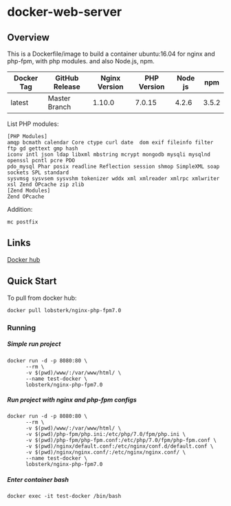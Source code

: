 # docker-web-server

## Overview

This is a Dockerfile/image to build a container ubuntu:16.04 for nginx and php-fpm, with php modules. and also  Node.js, npm.

| Docker Tag 	| GitHub Release 	| Nginx Version 	| PHP Version 	| Node js       | npm        	|
|------------	|----------------	|---------------	|-------------	|-------------	| -------------	|
| latest     	| Master Branch  	| 1.10.0        	| 7.0.15      	| 4.2.6         | 3.5.2      	|


List PHP modules:
```
[PHP Modules]
amqp bcmath calendar Core ctype curl date  dom exif fileinfo filter ftp gd gettext gmp hash
iconv intl json ldap libxml mbstring mcrypt mongodb mysqli mysqlnd openssl pcntl pcre PDO
pdo_mysql Phar posix readline Reflection session shmop SimpleXML soap sockets SPL standard 
sysvmsg sysvsem sysvshm tokenizer wddx xml xmlreader xmlrpc xmlwriter xsl Zend OPcache zip zlib
[Zend Modules]
Zend OPcache
```
Addition:

`mc postfix`

## Links 
[Docker hub](https://hub.docker.com/r/lobsterk/nginx-php-fpm7.0/)

## Quick Start

To pull from docker hub:

`docker pull lobsterk/nginx-php-fpm7.0`

### Running
##### Simple run project 
```     
docker run -d -p 8080:80 \
      --rm \
      -v $(pwd)/www/:/var/www/html/ \
      --name test-docker \
      lobsterk/nginx-php-fpm7.0
```

##### Run project with nginx and php-fpm configs
```     
docker run -d -p 8080:80 \
      --rm \
      -v $(pwd)/www/:/var/www/html/ \
      -v $(pwd)/php-fpm/php.ini:/etc/php/7.0/fpm/php.ini \
      -v $(pwd)/php-fpm/php-fpm.conf:/etc/php/7.0/fpm/php-fpm.conf \
      -v $(pwd)/nginx/default.conf:/etc/nginx/conf.d/default.conf \
      -v $(pwd)/nginx/nginx.conf/:/etc/nginx/nginx.conf/ \
      --name test-docker \
      lobsterk/nginx-php-fpm7.0
```


##### Enter container bash

`docker exec -it test-docker /bin/bash`